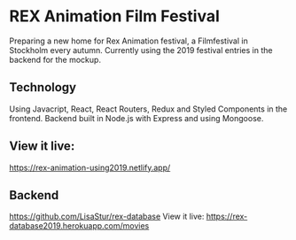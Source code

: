 # REX Animation Film Festival

Preparing a new home for Rex Animation festival, a Filmfestival in Stockholm every autumn.
Currently using the 2019 festival entries in the backend for the mockup.

## Technology
Using Javacript, React, React Routers, Redux and Styled Components in the frontend.
Backend built in Node.js with Express and using Mongoose.

## View it live:
https://rex-animation-using2019.netlify.app/

## Backend
https://github.com/LisaStur/rex-database
View it live: https://rex-database2019.herokuapp.com/movies
